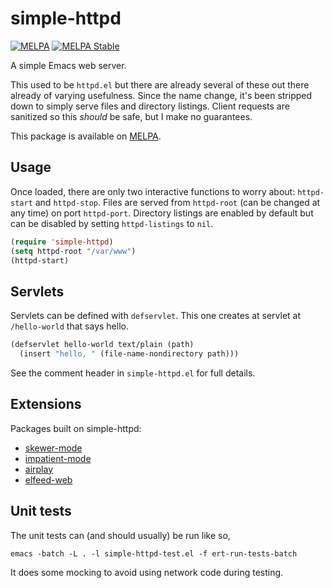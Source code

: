 # simple-httpd

[![MELPA](http://melpa.org/packages/simple-httpd-badge.svg)](http://melpa.org/#/simple-httpd)
[![MELPA Stable](http://stable.melpa.org/packages/simple-httpd-badge.svg)](http://stable.melpa.org/#/simple-httpd)

A simple Emacs web server.

This used to be `httpd.el` but there are already several of these out
there already of varying usefulness. Since the name change, it's been
stripped down to simply serve files and directory listings. Client
requests are sanitized so this *should* be safe, but I make no
guarantees.

This package is available on [MELPA](https://melpa.org/).

## Usage

Once loaded, there are only two interactive functions to worry about:
`httpd-start` and `httpd-stop`. Files are served from `httpd-root`
(can be changed at any time) on port `httpd-port`. Directory listings
are enabled by default but can be disabled by setting `httpd-listings`
to `nil`.

```cl
(require 'simple-httpd)
(setq httpd-root "/var/www")
(httpd-start)
```

## Servlets

Servlets can be defined with `defservlet`. This one creates at servlet
at `/hello-world` that says hello.

```cl
(defservlet hello-world text/plain (path)
  (insert "hello, " (file-name-nondirectory path)))
```

See the comment header in `simple-httpd.el` for full details.

## Extensions

Packages built on simple-httpd:

 * [skewer-mode](https://github.com/skeeto/skewer-mode)
 * [impatient-mode](https://github.com/netguy204/imp.el)
 * [airplay](https://github.com/gongo/airplay-el)
 * [elfeed-web](https://github.com/skeeto/elfeed)

## Unit tests

The unit tests can (and should usually) be run like so,

    emacs -batch -L . -l simple-httpd-test.el -f ert-run-tests-batch

It does some mocking to avoid using network code during testing.

